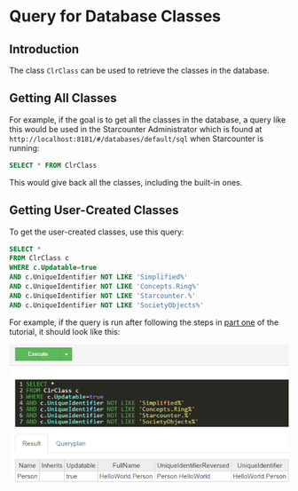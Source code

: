 # Query for Database Classes

## Introduction

The class `ClrClass` can be used to retrieve the classes in the database.

## Getting All Classes

For example, if the goal is to get all the classes in the database, a query like this would be used in the Starcounter Administrator which is found at `http://localhost:8181/#/databases/default/sql` when Starcounter is running:

```sql
SELECT * FROM ClrClass
```

This would give back all the classes, including the built-in ones.

## Getting User-Created Classes

To get the user-created classes, use this query:

```sql
SELECT *
FROM ClrClass c
WHERE c.Updatable=true
AND c.UniqueIdentifier NOT LIKE 'Simplified%'
AND c.UniqueIdentifier NOT LIKE 'Concepts.Ring%'
AND c.UniqueIdentifier NOT LIKE 'Starcounter.%'
AND c.UniqueIdentifier NOT LIKE 'SocietyObjects%'
```

For example, if the query is run after following the steps in [part one](../../tutorial/create-a-database-class.md) of the tutorial, it should look like this:

![](../../.gitbook/assets/capture.png)



